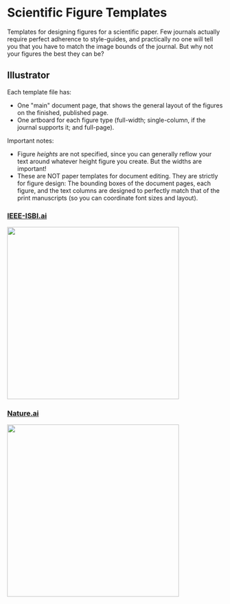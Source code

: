 # Scientific Figure Templates

Templates for designing figures for a scientific paper. Few journals actually require perfect adherence to style-guides, and practically no one will tell you that you have to match the image bounds of the journal. But why not your figures the best they can be?

## Illustrator

Each template file has:
* One "main" document page, that shows the general layout of the figures on the finished, published page.
* One artboard for each figure type (full-width; single-column, if the journal supports it; and full-page).

Important notes:
* Figure _heights_ are not specified, since you can generally reflow your text around whatever height figure you create. But the widths are important!
* These are NOT paper templates for document editing. They are strictly for figure design: The bounding boxes of the document pages, each figure, and the text columns are designed to perfectly match that of the print manuscripts (so you can coordinate font sizes and layout).

### [IEEE-ISBI.ai](IEEE-ISBI.ai)

<img src="https://user-images.githubusercontent.com/693511/149848202-fe6517da-2d2a-4d23-acf3-975944b07fb0.png" width=400/>

### [Nature.ai](Nature.ai)

<img src="https://user-images.githubusercontent.com/693511/149848344-c4c39dd1-d38e-4a19-9ecb-cf4a61b27641.png" width=400/>
